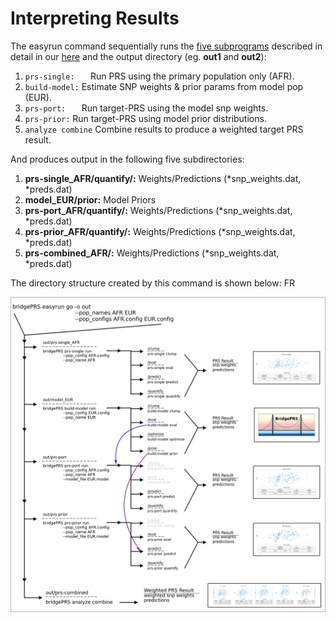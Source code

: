 
# Interpreting Results 

The easyrun command sequentially runs the [five subprograms](detail_commands.md) described in detail in our [here](detail_commands.md) and 
the output directory (eg. **out1** and **out2**): 

1. `prs-single:   `   Run PRS using the primary population only (AFR). 
2. `build-model:`     Estimate SNP weights & prior params from model pop (EUR). 
3. `prs-port:   `     Run target-PRS using the model snp weights. 
4. `prs-prior:`       Run target-PRS using model prior distributions. 
5. `analyze combine`  Combine results to produce a weighted target PRS result.

And produces output in the following five subdirectories: 

1. **prs-single_AFR/quantify/:** Weights/Predictions (*snp_weights.dat, *preds.dat) 
2. **model_EUR/prior:**          Model Priors 
3. **prs-port_AFR/quantify/:**   Weights/Predictions (*snp_weights.dat, *preds.dat) 
4. **prs-prior_AFR/quantify/:**  Weights/Predictions (*snp_weights.dat, *preds.dat) 
5. **prs-combined_AFR/:**        Weights/Predictions (*snp_weights.dat, *preds.dat) 


The directory structure created by this command is shown below: FR

![Screenshot](img/pipeline.png)

